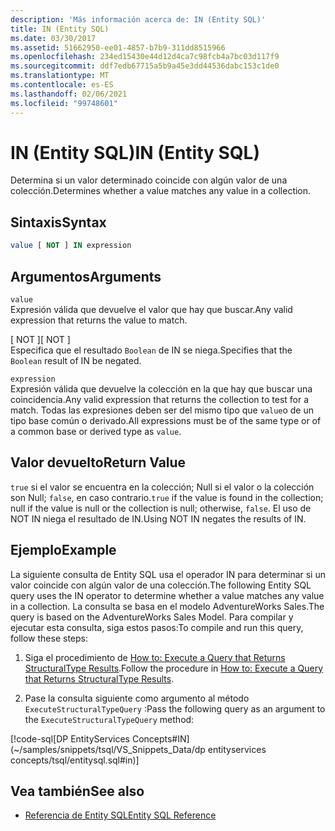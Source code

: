 ```yaml
---
description: 'Más información acerca de: IN (Entity SQL)'
title: IN (Entity SQL)
ms.date: 03/30/2017
ms.assetid: 51662950-ee01-4857-b7b9-311dd8515966
ms.openlocfilehash: 234ed15430e44d12d4ca7c98fcb4a7bc03d117f9
ms.sourcegitcommit: ddf7edb67715a5b9a45e3dd44536dabc153c1de0
ms.translationtype: MT
ms.contentlocale: es-ES
ms.lasthandoff: 02/06/2021
ms.locfileid: "99748601"
---
```

# <a name="in-entity-sql"></a><span data-ttu-id="c5675-103">IN (Entity SQL)</span><span class="sxs-lookup"><span data-stu-id="c5675-103">IN (Entity SQL)</span></span>

<span data-ttu-id="c5675-104">Determina si un valor determinado coincide con algún valor de una colección.</span><span class="sxs-lookup"><span data-stu-id="c5675-104">Determines whether a value matches any value in a collection.</span></span>  
  
## <a name="syntax"></a><span data-ttu-id="c5675-105">Sintaxis</span><span class="sxs-lookup"><span data-stu-id="c5675-105">Syntax</span></span>  
  
```sql  
value [ NOT ] IN expression  
```  
  
## <a name="arguments"></a><span data-ttu-id="c5675-106">Argumentos</span><span class="sxs-lookup"><span data-stu-id="c5675-106">Arguments</span></span>  

 `value`  
 <span data-ttu-id="c5675-107">Expresión válida que devuelve el valor que hay que buscar.</span><span class="sxs-lookup"><span data-stu-id="c5675-107">Any valid expression that returns the value to match.</span></span>  
  
 <span data-ttu-id="c5675-108">[ NOT ]</span><span class="sxs-lookup"><span data-stu-id="c5675-108">[ NOT ]</span></span>  
 <span data-ttu-id="c5675-109">Especifica que el resultado `Boolean` de IN se niega.</span><span class="sxs-lookup"><span data-stu-id="c5675-109">Specifies that the `Boolean` result of IN be negated.</span></span>  
  
 `expression`  
 <span data-ttu-id="c5675-110">Expresión válida que devuelve la colección en la que hay que buscar una coincidencia.</span><span class="sxs-lookup"><span data-stu-id="c5675-110">Any valid expression that returns the collection to test for a match.</span></span> <span data-ttu-id="c5675-111">Todas las expresiones deben ser del mismo tipo que `value`o de un tipo base común o derivado.</span><span class="sxs-lookup"><span data-stu-id="c5675-111">All expressions must be of the same type or of a common base or derived type as `value`.</span></span>  
  
## <a name="return-value"></a><span data-ttu-id="c5675-112">Valor devuelto</span><span class="sxs-lookup"><span data-stu-id="c5675-112">Return Value</span></span>  

 <span data-ttu-id="c5675-113">`true` si el valor se encuentra en la colección; Null si el valor o la colección son Null; `false`, en caso contrario.</span><span class="sxs-lookup"><span data-stu-id="c5675-113">`true` if the value is found in the collection; null if the value is null or the collection is null; otherwise, `false`.</span></span> <span data-ttu-id="c5675-114">El uso de NOT IN niega el resultado de IN.</span><span class="sxs-lookup"><span data-stu-id="c5675-114">Using NOT IN negates the results of IN.</span></span>  
  
## <a name="example"></a><span data-ttu-id="c5675-115">Ejemplo</span><span class="sxs-lookup"><span data-stu-id="c5675-115">Example</span></span>  

 <span data-ttu-id="c5675-116">La siguiente consulta de Entity SQL usa el operador IN para determinar si un valor coincide con algún valor de una colección.</span><span class="sxs-lookup"><span data-stu-id="c5675-116">The following Entity SQL query uses the IN operator to determine whether a value matches any value in a collection.</span></span> <span data-ttu-id="c5675-117">La consulta se basa en el modelo AdventureWorks Sales.</span><span class="sxs-lookup"><span data-stu-id="c5675-117">The query is based on the AdventureWorks Sales Model.</span></span> <span data-ttu-id="c5675-118">Para compilar y ejecutar esta consulta, siga estos pasos:</span><span class="sxs-lookup"><span data-stu-id="c5675-118">To compile and run this query, follow these steps:</span></span>  
  
1. <span data-ttu-id="c5675-119">Siga el procedimiento de [How to: Execute a Query that Returns StructuralType Results](../how-to-execute-a-query-that-returns-structuraltype-results.md).</span><span class="sxs-lookup"><span data-stu-id="c5675-119">Follow the procedure in [How to: Execute a Query that Returns StructuralType Results](../how-to-execute-a-query-that-returns-structuraltype-results.md).</span></span>  
  
2. <span data-ttu-id="c5675-120">Pase la consulta siguiente como argumento al método `ExecuteStructuralTypeQuery` :</span><span class="sxs-lookup"><span data-stu-id="c5675-120">Pass the following query as an argument to the `ExecuteStructuralTypeQuery` method:</span></span>  
  
 [!code-sql[DP EntityServices Concepts#IN](~/samples/snippets/tsql/VS_Snippets_Data/dp entityservices concepts/tsql/entitysql.sql#in)]  
  
## <a name="see-also"></a><span data-ttu-id="c5675-121">Vea también</span><span class="sxs-lookup"><span data-stu-id="c5675-121">See also</span></span>

- [<span data-ttu-id="c5675-122">Referencia de Entity SQL</span><span class="sxs-lookup"><span data-stu-id="c5675-122">Entity SQL Reference</span></span>](entity-sql-reference.md)
